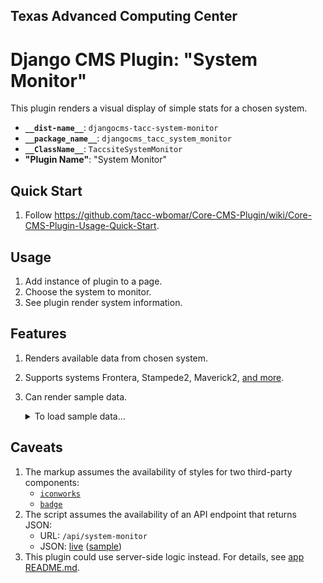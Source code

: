 ## Texas Advanced Computing Center
# Django CMS Plugin: "System Monitor"

This plugin renders a visual display of simple stats for a chosen system.

- __`__dist-name__`__: `djangocms-tacc-system-monitor`
- __`__package_name__`__: `djangocms_tacc_system_monitor`
- __`__ClassName__`__: `TaccsiteSystemMonitor`
- __"Plugin Name"__: "System Monitor"

## Quick Start

1. Follow https://github.com/tacc-wbomar/Core-CMS-Plugin/wiki/Core-CMS-Plugin-Usage-Quick-Start.

## Usage

1. Add instance of plugin to a page.
1. Choose the system to monitor.
1. See plugin render system information.

## Features

1. Renders available data from chosen system.
1. Supports systems Frontera, Stampede2, Maverick2, [and more][system-list].
1. Can render sample data.
    <details><summary>To load sample data…</summary>

    1. Load CMS on a `localhost` URL.
    2. Via plugin, choose Frontera or Stampede system.

    </details>

## Caveats

1. The markup assumes the availability of styles for two third-party components:
    - [`iconworks`](https://icon-works.com/)
    - [`badge`](https://getbootstrap.com/docs/4.0/components/badge/)
1. The script assumes the availability of an API endpoint that returns JSON:
    - URL: `/api/system-monitor`
    - JSON: [live](https://frontera-portal.tacc.utexas.edu/api/system-monitor/) ([sample](taccsite_system_monitor/static/taccsite_system_monitor/js/system_monitor.js#L36))
2. This plugin could use server-side logic instead. For details, see [app README.md](https://github.com/tacc-wbomar/Core-CMS-Plugin-System-Monitor/blob/main/djangocms_tacc_system_monitor/README.md).



[system-list]: https://github.com/tacc-wbomar/Core-CMS-Plugin-System-Monitor/blob/main/djangocms_tacc_system_monitor/models.py
